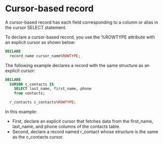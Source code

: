 # Cursor-based record
A cursor-based record has each field corresponding to a column or alias in the cursor SELECT statement.

To declare a cursor-based record, you use the %ROWTYPE attribute with an explicit cursor as shown below:
```sql
DECLARE
  record_name cursor_name%ROWTYPE;
```

The following example declares a record with the same structure as an explicit cursor:
```sql
DECLARE
  CURSOR c_contacts IS
    SELECT last_name, first_name, phone
    from contacts;

  r_contacts c_contacts%ROWTYPE;
```

In this example:

- First, declare an explicit cursor that fetches data from the first_name, last_name, and phone columns of the contacts table.
- Second, declare a record named r_contact whose structure is the same as the c_contacts cursor.

